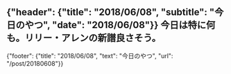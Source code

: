 {"header": {"title": "2018/06/08", "subtitle": "今日のやつ", "date": "2018/06/08"}}
今日は特に何も。リリー・アレンの新譜良さそう。
---
{"footer": {"title": "2018/06/08", "text": "今日のやつ", "url": "/post/20180608"}}
